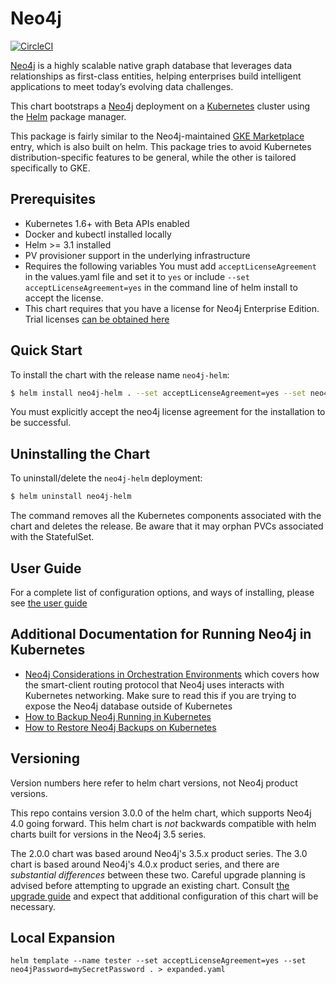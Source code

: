 # Neo4j

[![CircleCI](https://circleci.com/gh/neo4j-contrib/neo4j-helm.svg?style=svg)](https://circleci.com/gh/neo4j-contrib/neo4j-helm)

[Neo4j](https://neo4j.com/) is a highly scalable native graph database that
leverages data relationships as first-class entities, helping enterprises build
intelligent applications to meet today’s evolving data challenges.

This chart bootstraps a [Neo4j](https://github.com/neo4j/docker-neo4j)
deployment on a [Kubernetes](http://kubernetes.io) cluster using the
[Helm](https://helm.sh) package manager.

This package is fairly similar to the Neo4j-maintained [GKE Marketplace](https://github.com/neo-technology/neo4j-google-k8s-marketplace) 
entry, which is also built on helm.  This package tries to avoid Kubernetes distribution-specific features to be general, while the other
is tailored specifically to GKE.

## Prerequisites

* Kubernetes 1.6+ with Beta APIs enabled
* Docker and kubectl installed locally
* Helm >= 3.1 installed
* PV provisioner support in the underlying infrastructure
* Requires the following variables
  You must add `acceptLicenseAgreement` in the values.yaml file and set it to `yes` or include `--set acceptLicenseAgreement=yes` in the command line of helm install to accept the license.
* This chart requires that you have a license for Neo4j Enterprise Edition.  Trial licenses 
[can be obtained here](https://neo4j.com/lp/enterprise-cloud/?utm_content=kubernetes)

## Quick Start

To install the chart with the release name `neo4j-helm`:

```bash
$ helm install neo4j-helm . --set acceptLicenseAgreement=yes --set neo4jPassword=mySecretPassword
```

You must explicitly accept the neo4j license agreement for the installation to be successful.

## Uninstalling the Chart

To uninstall/delete the `neo4j-helm` deployment:

```bash
$ helm uninstall neo4j-helm
```

The command removes all the Kubernetes components associated with the chart and
deletes the release.  Be aware that it may orphan PVCs associated with the StatefulSet.

## User Guide

For a complete list of configuration options, and ways of installing, please see
[the user guide](user-guide/USER-GUIDE.md)

## Additional Documentation for Running Neo4j in Kubernetes

- [Neo4j Considerations in Orchestration Environments](https://medium.com/neo4j/neo4j-considerations-in-orchestration-environments-584db747dca5) which covers
how the smart-client routing protocol that Neo4j uses interacts with Kubernetes networking.  Make sure to read this if you are trying to expose the Neo4j database outside
of Kubernetes
- [How to Backup Neo4j Running in Kubernetes](https://medium.com/neo4j/how-to-backup-neo4j-running-in-kubernetes-3697761f229a)
- [How to Restore Neo4j Backups on Kubernetes](https://medium.com/google-cloud/how-to-restore-neo4j-backups-on-kubernetes-and-gke-6841aa1e3961)

## Versioning

Version numbers here refer to helm chart versions, not Neo4j product versions.

This repo contains version 3.0.0 of the helm chart, which supports Neo4j 4.0 going forward.  This helm chart is *not* backwards
compatible with helm charts built for versions in the Neo4j 3.5 series.

The 2.0.0 chart was based around Neo4j's 3.5.x product series.  The 3.0 chart is based around Neo4j's 4.0.x product
series, and there are *substantial differences* between these two.  Careful upgrade planning is advised before attempting
to upgrade an existing chart.  Consult [the upgrade guide](https://neo4j.com/docs/operations-manual/current/upgrade/) and
expect that additional configuration of this chart will be necessary.

## Local Expansion

```
helm template --name tester --set acceptLicenseAgreement=yes --set neo4jPassword=mySecretPassword . > expanded.yaml
```
